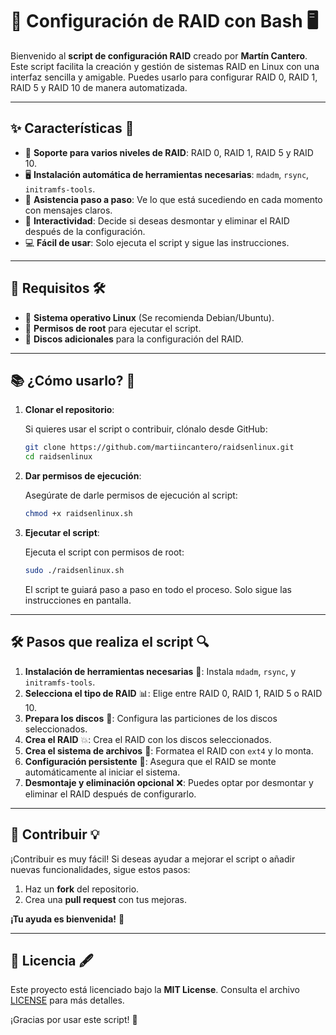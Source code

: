 # 🚀 **Configuración de RAID con Bash** 🖥️

Bienvenido al **script de configuración RAID** creado por **Martín Cantero**. Este script facilita la creación y gestión de sistemas RAID en Linux con una interfaz sencilla y amigable. Puedes usarlo para configurar RAID 0, RAID 1, RAID 5 y RAID 10 de manera automatizada.

---

## ✨ **Características** 🌟

- 🔧 **Soporte para varios niveles de RAID**: RAID 0, RAID 1, RAID 5 y RAID 10.
- 🖥️ **Instalación automática de herramientas necesarias**: `mdadm`, `rsync`, `initramfs-tools`.
- 📝 **Asistencia paso a paso**: Ve lo que está sucediendo en cada momento con mensajes claros.
- 🔄 **Interactividad**: Decide si deseas desmontar y eliminar el RAID después de la configuración.
- 💻 **Fácil de usar**: Solo ejecuta el script y sigue las instrucciones.

---

## 🚀 **Requisitos** 🛠️

- 🐧 **Sistema operativo Linux** (Se recomienda Debian/Ubuntu).
- 🔑 **Permisos de root** para ejecutar el script.
- 💾 **Discos adicionales** para la configuración del RAID.

---

## 📚 **¿Cómo usarlo?** 🤔

1. **Clonar el repositorio**:

   Si quieres usar el script o contribuir, clónalo desde GitHub:

   ```bash
   git clone https://github.com/martiincantero/raidsenlinux.git
   cd raidsenlinux
   ```

2. **Dar permisos de ejecución**:

   Asegúrate de darle permisos de ejecución al script:

   ```bash
   chmod +x raidsenlinux.sh
   ```

3. **Ejecutar el script**:

   Ejecuta el script con permisos de root:

   ```bash
   sudo ./raidsenlinux.sh
   ```

   El script te guiará paso a paso en todo el proceso. Solo sigue las instrucciones en pantalla.

---

## 🛠️ **Pasos que realiza el script** 🔍

1. **Instalación de herramientas necesarias** 🧰: Instala `mdadm`, `rsync`, y `initramfs-tools`.
2. **Selecciona el tipo de RAID** 📊: Elige entre RAID 0, RAID 1, RAID 5 o RAID 10.
3. **Prepara los discos** 💾: Configura las particiones de los discos seleccionados.
4. **Crea el RAID** 💥: Crea el RAID con los discos seleccionados.
5. **Crea el sistema de archivos** 📝: Formatea el RAID con `ext4` y lo monta.
6. **Configuración persistente** 🔄: Asegura que el RAID se monte automáticamente al iniciar el sistema.
7. **Desmontaje y eliminación opcional** ❌: Puedes optar por desmontar y eliminar el RAID después de configurarlo.

---

## 🤝 **Contribuir** 💡

¡Contribuir es muy fácil! Si deseas ayudar a mejorar el script o añadir nuevas funcionalidades, sigue estos pasos:

1. Haz un **fork** del repositorio.
2. Crea una **pull request** con tus mejoras.

**¡Tu ayuda es bienvenida!** 👏

---

## 📜 **Licencia** 🖋️

Este proyecto está licenciado bajo la **MIT License**. Consulta el archivo [LICENSE](./LICENSE) para más detalles.

¡Gracias por usar este script! 🙌


